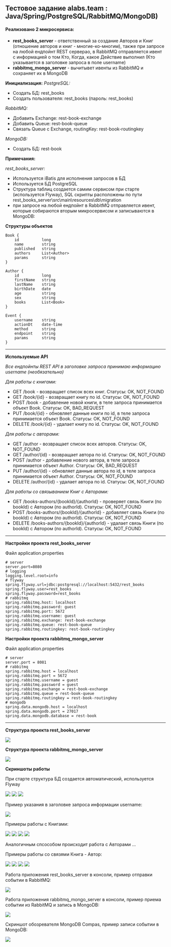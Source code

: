 ## Тестовое задание alabs.team : Java/Spring/PostgreSQL/RabbitMQ/MongoDB) ##

#### Реализовано 2 микросервиса:

* **rest_books_server** - ответственный за создание Авторов и Книг (отношение авторов и книг - многие-ко-многим), также при запросе на любой ендпойнт REST серверао, в RabbitMQ отправляется ивент с информацией о том Кто, Когда, какое Действие выполнил (Кто указывается в заголовке запроса в поле username)
* **rabbitmq_mongo_server** - вычитывет ивенты из RabbitMQ и сохраняет их в MongoDB

**Инициализация:**
*PostgreSQL:*
* Создать БД: rest_books
* Создать пользователя: rest_books (пароль: rest_books)

*RabbitMQ:*
* Добавить Exchange: rest-book-exchange
* Добавить Queue: rest-book-queue
* Связать Queue c Exchange, routingKey: rest-book-routingkey

*MongoDB:*
* Создать БД: rest-book

**Примечания:**

*rest_books_server:*
* Используется iBatis для исполнения запросов в БД
* Используется БД PostgreSQL
* Структура таблиц создается самим сервисом при старте (используется Flyway), SQL скрипты расположены по пути rest_books_server\src\main\resources\db\migration
* при запросе на любой ендпойнт в RabbitMQ отправляется ивент, которые собираются вторым микросервисом и записываются в MongoDB:


**Структуры объектов**
```
Book {  
    id			long  
    name		string  
    published	string  
    authors		List<Author>
    params		string
}

Author {  
    id			long  
    firstName	string  
	lastName	string
	birthDate	date
    age			string  
    sex			string
    books		List<Book>
}

Event {  
    username	string  
    actionDt	date-time  
    method		string  
    endpoint	string  
    params		string
}
```

-----------------------------------

**Используемые API**

*Все ендпойнты REST API в заголовке запроса принимаю информацию username (необязательно)*

*Для работы с книгами:*
* GET /book - возвращает список всех книг. Статусы: OK, NOT_FOUND
* GET /book/{id} - возвращает книгу по id. Статусы: OK, NOT_FOUND
* POST /book - добавление новой книги, в теле запроса принимается объект Book. Статусы: OK, BAD_REQUEST
* PUT /book/{id} - обновляет данные книги по id, в теле запроса принимается объект Book. Статусы: OK, NOT_FOUND
* DELETE /book/{id} - удалает книгу по id. Статусы: OK, NOT_FOUND

*Для работы с авторами:*
* GET /author - возвращает список всех авторов. Статусы: OK, NOT_FOUND
* GET /author/{id} - возвращает автора по id. Статусы: OK, NOT_FOUND
* POST /author - добавление нового автора, в теле запроса принимается объект Author. Статусы: OK, BAD_REQUEST
* PUT /author/{id} - обновляет данные автора по id, в теле запроса принимается объект Author. Статусы: OK, NOT_FOUND
* DELETE /author/{id} - удалает автора по id. Статусы: OK, NOT_FOUND

*Для работы со связыванием Книг с Авторами:*
* GET /books-authors/{bookId}/{authorId} - проверяет связь Книги (по bookId) с Автором (по authorId). Статусы: OK, NOT_FOUND
* POST /books-authors/{bookId}/{authorId} - добавляет связь Книги (по bookId) с Автором (по authorId). Статусы: OK, NOT_FOUND
* DELETE /books-authors/{bookId}/{authorId} - удалает связь Книги (по bookId) с Автором (по authorId). Статусы: OK, NOT_FOUND

-----------------------------------

**Настройки проекта rest_books_server**

Файл application.properties
```
# server
server.port=8080
# logging
logging.level.root=info
# flyway
spring.flyway.url=jdbc:postgresql://localhost:5432/rest_books
spring.flyway.user=rest_books
spring.flyway.password=rest_books
# rabbitmq
spring.rabbitmq.host: localhost
spring.rabbitmq.password: guest
spring.rabbitmq.port: 5672
spring.rabbitmq.username: guest
spring.rabbitmq.exchange: rest-book-exchange
spring.rabbitmq.queue: rest-book-queue
spring.rabbitmq.routingkey: rest-book-routingkey
```

**Настройки проекта rabbitmq_mongo_server**

Файл application.properties
```
# server
server.port = 8081
# rabbitmq
spring.rabbitmq.host = localhost
spring.rabbitmq.port = 5672
spring.rabbitmq.username = guest
spring.rabbitmq.password = guest
spring.rabbitmq.exchange = rest-book-exchange
spring.rabbitmq.queue = rest-book-queue
spring.rabbitmq.routingkey = rest-book-routingkey
# mongodb
spring.data.mongodb.host = localhost
spring.data.mongodb.port = 27017
spring.data.mongodb.database = rest-book
```

-----------------------------------

**Структура проекта rest_books_server**

<img src = "screenshots/rest_book_project_structure.png"> 


**Структура проекта rabbitmq_mongo_server**

<img src = "screenshots/rabbitmq_mongo_server_project_structure.png"> 


**Скриншоты работы**

При старте структура БД создается автоматический, используется Flyway

<img src = "screenshots/rest_book_table_books.png"> 

<img src = "screenshots/rest_book_table_authors.png"> 

<img src = "screenshots/rest_book_table_books_authors.png"> 


Пример указания в заголовке запроса информации username:

<img src = "screenshots/postman_header_username.png"> 


Примеры работы с Книгами:

<img src = "screenshots/postman_books_get.png"> 

<img src = "screenshots/postman_books_post.png"> 

<img src = "screenshots/postman_books_put.png"> 

<img src = "screenshots/postman_books_delete.png"> 


Аналогичным спсособом происходит работа с Авторами ...


Примеры работы со связями Книга - Автор:

<img src = "screenshots/postman_books_authors_get.png"> 

<img src = "screenshots/postman_books_authors_post.png"> 

<img src = "screenshots/postman_books_authors_delete.png"> 

<img src = "screenshots/postman_books_delete.png"> 


Работа приложения rest_books_server в консоли, пример отправки событии в RabbitMQ:

<img src = "screenshots/rabbitmq_sending.png"> 


Работа приложения rabbitmq_mongo_server в консоли, пример приема событии из RabbitMQ и запись в MongoDB:

<img src = "screenshots/rabbitmq_received.png"> 


Скриншот обозревателя MongoDB Compas, пример записи событии в MongoDB:

<img src = "screenshots/mongodb_docs.png"> 